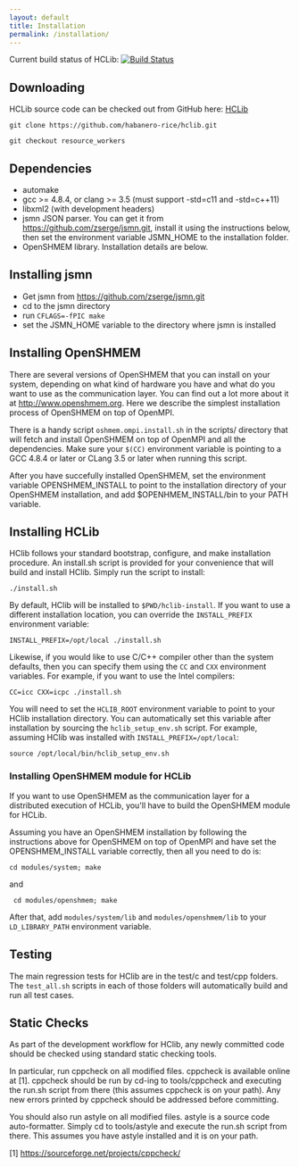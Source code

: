 ```yaml
---
layout: default
title: Installation
permalink: /installation/
---
```


Current build status of HCLib:
[![Build Status](https://travis-ci.org/habanero-rice/hclib.svg?branch=master)](https://travis-ci.org/habanero-rice/hclib)

Downloading
---------------------------------------------

HCLib source code can be checked out from GitHub here:
[HCLib](https://github.com/habanero-rice/hclib)

`git clone https://github.com/habanero-rice/hclib.git`

`git checkout resource_workers`

Dependencies
---------------------------------------------

* automake
* gcc >= 4.8.4, or clang >= 3.5
  (must support -std=c11 and -std=c++11)
* libxml2 (with development headers)
* jsmn JSON parser. You can get it from https://github.com/zserge/jsmn.git, install it using the instructions below, then set the environment variable JSMN_HOME to the installation folder.
* OpenSHMEM library. Installation details are below.

Installing jsmn
---------------------------------------------
* Get jsmn from https://github.com/zserge/jsmn.git
* cd to the jsmn directory
* run `CFLAGS=-fPIC make`
* set the JSMN_HOME variable to the directory where jsmn is installed

Installing OpenSHMEM
---------------------------------------------
There are several versions of OpenSHMEM that you can install on your system, depending on what kind of hardware you have and what do you want to use as the communication layer. You can find out a lot more about it at http://www.openshmem.org. Here we describe the simplest installation process of OpenSHMEM on top of OpenMPI.

There is a handy script `oshmem.ompi.install.sh` in the scripts/ directory that will fetch and install OpenSHMEM on top of OpenMPI and all the dependencies. Make sure your `$(CC)` environment variable is pointing to a GCC 4.8.4 or later or CLang 3.5 or later when running this script.

After you have succefully installed OpenSHMEM, set the environment variable OPENSHMEM_INSTALL to point to the installation directory of your OpenSHMEM installation, and add $OPENHMEM_INSTALL/bin to your PATH variable.


Installing HCLib
---------------------------------------------

HClib follows your standard bootstrap, configure, and make installation
procedure. An install.sh script is provided for your convenience that will
build and install HClib. Simply run the script to install:

    ./install.sh

By default, HClib will be installed to `$PWD/hclib-install`. If you want to use
a different installation location, you can override the `INSTALL_PREFIX`
environment variable:

    INSTALL_PREFIX=/opt/local ./install.sh

Likewise, if you would like to use C/C++ compiler other than the
system defaults, then you can specify them using the `CC` and `CXX` environment
variables. For example, if you want to use the Intel compilers:

    CC=icc CXX=icpc ./install.sh

You will need to set the `HCLIB_ROOT` environment variable to point to your
HClib installation directory. You can automatically set this variable after
installation by sourcing the `hclib_setup_env.sh` script. For example, assuming
HClib was installed with `INSTALL_PREFIX=/opt/local`:

    source /opt/local/bin/hclib_setup_env.sh


### Installing OpenSHMEM module for HCLib

If you want to use OpenSHMEM as the communication layer for a distributed execution of HCLib, you'll have to build the OpenSHMEM module for HCLib.

Assuming you have an OpenSHMEM installation by following the instructions above for OpenSHMEM on top of OpenMPI and have set the OPENSHMEM_INSTALL variable correctly, then all you need to do is:

`cd modules/system; make`

and 

` cd modules/openshmem; make`

After that, add `modules/system/lib` and `modules/openshmem/lib` to your `LD_LIBRARY_PATH` environment variable.


Testing
---------------------------------------------

The main regression tests for HClib are in the test/c and test/cpp folders. The
`test_all.sh` scripts in each of those folders will automatically build and run
all test cases.


Static Checks
---------------------------------------------

As part of the development workflow for HClib, any newly committed code should
be checked using standard static checking tools.

In particular, run cppcheck on all modified files. cppcheck is available online
at [1]. cppcheck should be run by cd-ing to tools/cppcheck and executing the
run.sh script from there (this assumes cppcheck is on your path). Any new errors
printed by cppcheck should be addressed before committing.

You should also run astyle on all modified files. astyle is a source code
auto-formatter. Simply cd to tools/astyle and execute the run.sh script from
there. This assumes you have astyle installed and it is on your path.

[1] https://sourceforge.net/projects/cppcheck/

